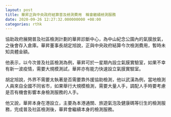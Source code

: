 ```yaml
---
layout: post
title: 華昇正與中央政府結算普及檢測費用　稱會繼續檢測服務
date: 2020-09-26 12:27:32.000000000 +08:00
categories: rthk
---
```


協助政府展開普及社區檢測計劃的華昇診斷中心，為中山紀念公園內的氣膜放氣，之後會存入倉庫。華昇董事長胡定旭說，正與中央政府結算今次檢測費用，暫時未知具體金額。

他表示，以今次普及社區檢測為例，華昇可於一星期內設立氣膜實驗室，如果不幸有新一波疫情，需要大規模測試，華昇亦有能力快速設立氣膜實驗室。

胡定旭說，外界不需要太執著是否需要靠外援協助檢測，他以武漢為例，當地檢測人員來自全國不同省市，如果舉行大規模檢測，需要大量人手，調配人手時要考慮是否有機會影響本身檢測服務的人手。

他又說，華昇本身在港設立，主要為本港通關、旅遊氣泡及健康碼等衍生的檢測服務，完成普及社區檢測後，華昇會繼續本身的檢測服務。
